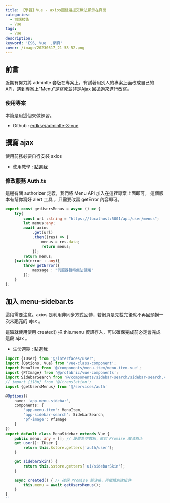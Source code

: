 ```yaml
---
title: 【學習】Vue - axios因延遲提交無法顯示在頁面
categories: 
  - 前端技術
  - Vue
tags: 
  - Vue
description:
keyword: 'ES6, Vue  ,網頁'
cover: /image/20230517_21-58-52.png
---
```

## 前言
近期有努力將 adminlte 套版在專案上，有試著用別人的專案上面改成自己的API，遇到專案上"Menu"是寫死並非是Ajax 回拋過來進行改寫。


### 使用專案
本篇是用這個來做練習。
- Github : [erdkse/adminlte-3-vue](https://github.com/erdkse/adminlte-3-vue)

## 撰寫 ajax 
使用前務必要自行安裝 axios
- 使用教學 : [點選我](https://www.runoob.com/vue3/vue3-ajax-axios.html)

### 修改服務 Auth.ts
這邊有關 authorizer 定義，我們將 Menu API 加入在這裡專案上面即可。
這個版本有幫你寫好 alert 工具 ，只需要改寫 getError 內容即可。
```ts
export const getUsersMenus = async () => {
    try{
        const url :string = "https://localhost:5001/api/user/menus";
        let menus:any;
        await axios
            .get(url)
            .then((res) => {
                menus = res.data;
                return menus;
            });
        return menus;
    }catch(error : any){
        throw getError({
            message : "伺服器暫時無法使用"
        });
    }
};
```

## 加入 menu-sidebar.ts
這段需要注意。axios 是利用非同步方式回傳，若網頁是先載完後就不再回頭撈一次未跑完的 ajax 。

這驗就使用使用 created() 把 this.menu 資訊存入，可以確保完成前必定會完成這段 ajax 。
- 生命週期 : [點選我](https://book.vue.tw/CH1/1-7-lifecycle.html)

```ts 
import {IUser} from '@/interfaces/user';
import {Options, Vue} from 'vue-class-component';
import MenuItem from '@/components/menu-item/menu-item.vue';
import {PfImage} from '@profabric/vue-components';
import SidebarSearch from '@/components/sidebar-search/sidebar-search.vue';
// import {i18n} from '@/translation';
import {getUsersMenus} from '@/services/auth'

@Options({
    name: 'app-menu-sidebar',
    components: {
        'app-menu-item': MenuItem,
        'app-sidebar-search': SidebarSearch,
        'pf-image': PfImage
    }
})
export default class MenuSidebar extends Vue {
    public menu: any = []; // 設置為空數組，直到 Promise 解決為止
    get user(): IUser {
        return this.$store.getters['auth/user'];
    }

    get sidebarSkin() {
        return this.$store.getters['ui/sidebarSkin'];
    }

    async created() { // 確保 Promise 解決後，再繼續創建組件
        this.menu = await getUsersMenus();
    }
}
``



